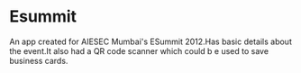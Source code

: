 Esummit
=======

An app created for AIESEC Mumbai's ESummit 2012.Has basic details about the event.It also had a QR code scanner which could b e used to save business cards.
